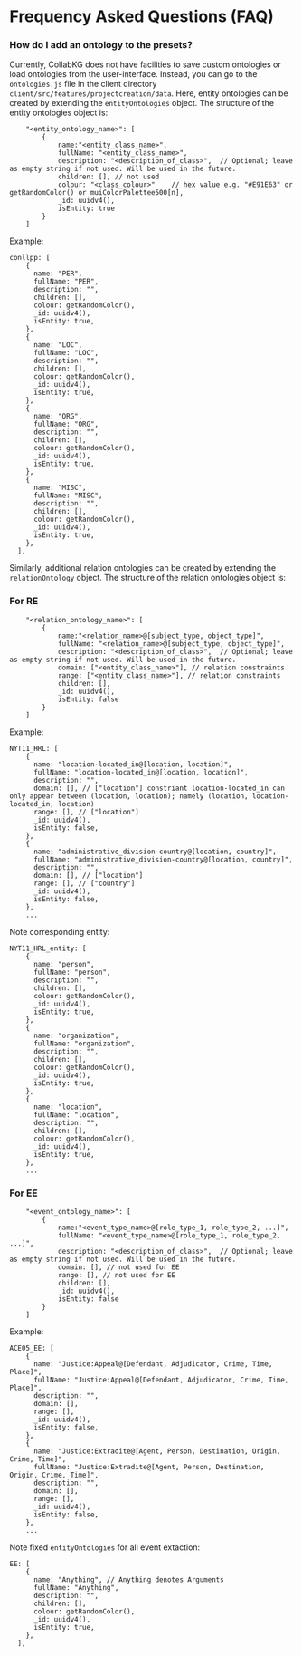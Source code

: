 # Frequency Asked Questions (FAQ)

### How do I add an ontology to the presets?

Currently, CollabKG does not have facilities to save custom ontologies or load ontologies from the user-interface. Instead, you can go to the `ontologies.js` file in the client directory `client/src/features/projectcreation/data`. Here, entity ontologies can be created by extending the `entityOntologies` object. The structure of the entity ontologies object is:

```
    "<entity_ontology_name>": [
        {
            name:"<entity_class_name>",
            fullName: "<entity_class_name>",
            description: "<description_of_class>",  // Optional; leave as empty string if not used. Will be used in the future.
            children: [], // not used
            colour: "<class_colour>"    // hex value e.g. "#E91E63" or getRandomColor() or muiColorPalettee500[n],
            _id: uuidv4(),
            isEntity: true
        }
    ]
```
Example:
```
conllpp: [
    {
      name: "PER",
      fullName: "PER",
      description: "",
      children: [],
      colour: getRandomColor(),
      _id: uuidv4(),
      isEntity: true,
    },
    {
      name: "LOC",
      fullName: "LOC",
      description: "",
      children: [],
      colour: getRandomColor(),
      _id: uuidv4(),
      isEntity: true,
    },
    {
      name: "ORG",
      fullName: "ORG",
      description: "",
      children: [],
      colour: getRandomColor(),
      _id: uuidv4(),
      isEntity: true,
    },
    {
      name: "MISC",
      fullName: "MISC",
      description: "",
      children: [],
      colour: getRandomColor(),
      _id: uuidv4(),
      isEntity: true,
    },
  ],
```

Similarly, additional relation ontologies can be created by extending the `relationOntology` object. The structure of the relation ontologies object is:

### For RE

```
    "<relation_ontology_name>": [
        {
            name:"<relation_name>@[subject_type, object_type]",
            fullName: "<relation_name>@[subject_type, object_type]",
            description: "<description_of_class>",  // Optional; leave as empty string if not used. Will be used in the future.
            domain: ["<entity_class_name>"], // relation constraints
            range: ["<entity_class_name>"], // relation constraints
            children: [],
            _id: uuidv4(),
            isEntity: false
        }
    ]
```
Example:
```
NYT11_HRL: [
    {
      name: "location-located_in@[location, location]",
      fullName: "location-located_in@[location, location]",
      description: "",
      domain: [], // ["location"] constriant location-located_in can only appear between (location, location); namely (location, location-located_in, location)
      range: [], // ["location"]
      _id: uuidv4(),
      isEntity: false,
    },
    {
      name: "administrative_division-country@[location, country]",
      fullName: "administrative_division-country@[location, country]",
      description: "",
      domain: [], // ["location"]
      range: [], // ["country"]
      _id: uuidv4(),
      isEntity: false,
    },
    ...
```
Note corresponding entity:
```
NYT11_HRL_entity: [
    {
      name: "person",
      fullName: "person",
      description: "",
      children: [],
      colour: getRandomColor(),
      _id: uuidv4(),
      isEntity: true,
    },
    {
      name: "organization",
      fullName: "organization",
      description: "",
      children: [],
      colour: getRandomColor(),
      _id: uuidv4(),
      isEntity: true,
    },
    {
      name: "location",
      fullName: "location",
      description: "",
      children: [],
      colour: getRandomColor(),
      _id: uuidv4(),
      isEntity: true,
    },
    ...
```

### For EE

```
    "<event_ontology_name>": [
        {
            name:"<event_type_name>@[role_type_1, role_type_2, ...]",
            fullName: "<event_type_name>@[role_type_1, role_type_2, ...]",
            description: "<description_of_class>",  // Optional; leave as empty string if not used. Will be used in the future.
            domain: [], // not used for EE
            range: [], // not used for EE
            children: [],
            _id: uuidv4(),
            isEntity: false
        }
    ]
```
Example:
```
ACE05_EE: [
    {
      name: "Justice:Appeal@[Defendant, Adjudicator, Crime, Time, Place]",
      fullName: "Justice:Appeal@[Defendant, Adjudicator, Crime, Time, Place]",
      description: "",
      domain: [],
      range: [],
      _id: uuidv4(),
      isEntity: false,
    },
    {
      name: "Justice:Extradite@[Agent, Person, Destination, Origin, Crime, Time]",
      fullName: "Justice:Extradite@[Agent, Person, Destination, Origin, Crime, Time]",
      description: "",
      domain: [],
      range: [],
      _id: uuidv4(),
      isEntity: false,
    },
    ...
```

Note fixed `entityOntologies` for all event extaction:
```
EE: [
    {
      name: "Anything", // Anything denotes Arguments
      fullName: "Anything",
      description: "",
      children: [],
      colour: getRandomColor(),
      _id: uuidv4(),
      isEntity: true,
    },
  ],
```